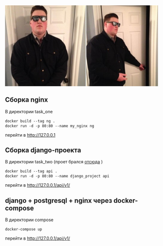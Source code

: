 
![картинка](./readme_images/image.jpg)

## Сборка nginx
В директории task_one
```
docker build --tag ng .
docker run -d -p 80:80 --name my_nginx ng
```
перейти в http://127.0.0.1

## Сборка django-проекта
В директории task_two (проет брался [отсюда](https://github.com/RussianStupidCode/dj-hw-6) )
```
docker build --tag api .
docker run -d -p 80:80 --name django_project api
```
перейти в http://127.0.0.1/api/v1/


## django + postgresql + nginx через docker-compose
В директории compose
```
docker-compose up
```
перейти в http://127.0.0.1/api/v1/
